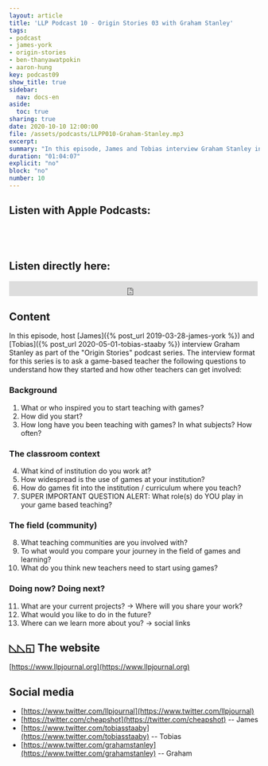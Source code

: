 ```yaml
---
layout: article
title: 'LLP Podcast 10 - Origin Stories 03 with Graham Stanley'
tags:
- podcast
- james-york
- origin-stories
- ben-thanyawatpokin
- aaron-hung
key: podcast09
show_title: true
sidebar:
  nav: docs-en
aside:
  toc: true
sharing: true
date: 2020-10-10 12:00:00
file: /assets/podcasts/LLPP010-Graham-Stanley.mp3
excerpt: 
summary: "In this episode, James and Tobias interview Graham Stanley in regards to how he started teaching with games." 
duration: "01:04:07"
explicit: "no"
block: "no"
number: 10
---
```


## Listen with Apple Podcasts:

<a href="https://podcasts.apple.com/jp/podcast/ludic-language-pedagogy/id1480071532" style="display:inline-block;overflow:hidden;background:url(https://linkmaker.itunes.apple.com/en-us/badge-lrg.svg?releaseDate=2020-02-27T00:00:00Z&kind=podcast&bubble=apple_music) no-repeat;width:165px;height:40px;"></a>


## Listen directly here:

<iframe src="https://archive.org/embed/llpp-010-graham-stanley" width="500" height="30" frameborder="0" webkitallowfullscreen="true" mozallowfullscreen="true" allowfullscreen></iframe>

## Content

In this episode, host [James]({% post_url 2019-03-28-james-york %}) and [Tobias]({% post_url 2020-05-01-tobias-staaby %}) interview Graham Stanley as part of the "Origin Stories" podcast series. The interview format for this series is to ask a game-based teacher the following questions to understand how they started and how other teachers can get involved:

### Background
1. What or who inspired you to start teaching with games? 
2. How did you start?
3. How long have you been teaching with games? In what subjects? How often?

### The classroom context

4. What kind of institution do you work at? 
5. How widespread is the use of games at your institution? 
6. How do games fit into the institution / curriculum where you teach?
7. SUPER IMPORTANT QUESTION ALERT: What role(s) do YOU play in your game based teaching? 

### The field (community)
8. What teaching communities are you involved with?
9. To what would you compare your journey in the field of games and learning?
10. What do you think new teachers need to start using games?

### Doing now? Doing next?
11. What are your current projects? → Where will you share your work?
12. What would you like to do in the future?
13.  Where can we learn more about you? → social links

## ◺◺◱ The website

[https://www.llpjournal.org](https://www.llpjournal.org)

## Social media

- [https://www.twitter.com/llpjournal](https://www.twitter.com/llpjournal)
- [https://twitter.com/cheapshot](https://twitter.com/cheapshot) -- James
- [https://www.twitter.com/tobiasstaaby](https://www.twitter.com/tobiasstaaby) -- Tobias
- [https://www.twitter.com/grahamstanley](https://www.twitter.com/grahamstanley) -- Graham